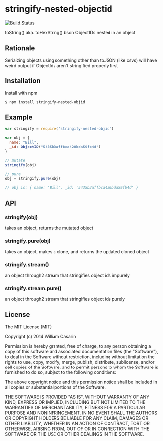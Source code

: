 
# stringify-nested-objectid
  
  [![Build Status](https://travis-ci.org/jb55/stringify-nested-objid.svg)](https://travis-ci.org/jb55/stringify-nested-objid)

  toString() aka. toHexString() bson ObjectIDs nested in an object

## Rationale

Seriaizing objects using something other than toJSON (like csvs) will have
weird output if ObjectIds aren't stringified properly first

## Installation

  Install with npm

    $ npm install stringify-nested-objid

## Example

```js
var stringify = require('stringify-nested-objid')

var obj = {
  name: "Bill",
  _id: ObjectID("5435b3affbca420bda59fb4d")
}

// mutate
stringify(obj)

// pure
obj = stringify.pure(obj)

// obj is: { name: 'Bill', _id: '5435b3affbca420bda59fb4d' }
```

## API

### stringify(obj)

takes an object, returns the mutated object

### stringify.pure(obj)

takes an object, makes a clone, and returns the updated cloned object

### stringify.stream()

an object through2 stream that stringifies object ids impurely

### stringify.stream.pure()

an object through2 stream that stringifies object ids purely

## License

  The MIT License (MIT)

  Copyright (c) 2014 William Casarin

  Permission is hereby granted, free of charge, to any person obtaining a copy
  of this software and associated documentation files (the "Software"), to deal
  in the Software without restriction, including without limitation the rights
  to use, copy, modify, merge, publish, distribute, sublicense, and/or sell
  copies of the Software, and to permit persons to whom the Software is
  furnished to do so, subject to the following conditions:

  The above copyright notice and this permission notice shall be included in
  all copies or substantial portions of the Software.

  THE SOFTWARE IS PROVIDED "AS IS", WITHOUT WARRANTY OF ANY KIND, EXPRESS OR
  IMPLIED, INCLUDING BUT NOT LIMITED TO THE WARRANTIES OF MERCHANTABILITY,
  FITNESS FOR A PARTICULAR PURPOSE AND NONINFRINGEMENT. IN NO EVENT SHALL THE
  AUTHORS OR COPYRIGHT HOLDERS BE LIABLE FOR ANY CLAIM, DAMAGES OR OTHER
  LIABILITY, WHETHER IN AN ACTION OF CONTRACT, TORT OR OTHERWISE, ARISING FROM,
  OUT OF OR IN CONNECTION WITH THE SOFTWARE OR THE USE OR OTHER DEALINGS IN
  THE SOFTWARE.
